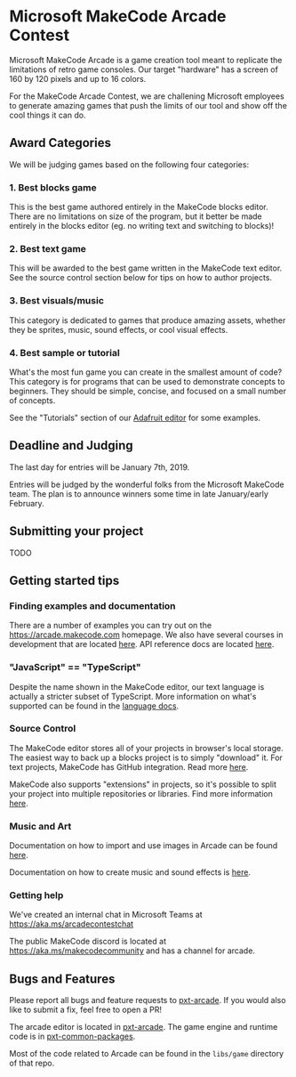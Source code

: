 # Microsoft MakeCode Arcade Contest

Microsoft MakeCode Arcade is a game creation tool meant to replicate the
limitations of retro game consoles. Our target "hardware" has a screen of
160 by 120 pixels and up to 16 colors.

For the MakeCode Arcade Contest, we are challening Microsoft employees to
generate amazing games that push the limits of our tool and show off the cool
things it can do.

## Award Categories

We will be judging games based on the following four categories:

### 1. Best blocks game

This is the best game authored entirely in the MakeCode blocks editor. There are no
limitations on size of the program, but it better be made entirely in the blocks editor
(eg. no writing text and switching to blocks)!

### 2. Best text game

This will be awarded to the best game written in the MakeCode text editor. See the
source control section below for tips on how to author projects.

### 3. Best visuals/music

This category is dedicated to games that produce amazing assets, whether they
be sprites, music, sound effects, or cool visual effects.

### 4. Best sample or tutorial

What's the most fun game you can create in the smallest amount of code? This
category is for programs that can be used to demonstrate concepts to beginners.
They should be simple, concise, and focused on a small number of concepts.

See the "Tutorials" section of our [Adafruit editor](https://makecode.adafruit.com/)
for some examples.


## Deadline and Judging

The last day for entries will be January 7th, 2019.

Entries will be judged by the wonderful folks from the Microsoft MakeCode team. The plan
is to announce winners some time in late January/early February.


## Submitting your project

TODO

## Getting started tips

### Finding examples and documentation

There are a number of examples you can try out on the https://arcade.makecode.com homepage.
We also have several courses in development that are located [here](https://arcade.makecode.com/courses).
API reference docs are located [here](https://arcade.makecode.com/reference).

### "JavaScript" == "TypeScript"

Despite the name shown in the MakeCode editor, our text language is actually a stricter subset of
TypeScript. More information on what's supported can be found in the [language docs](https://makecode.com/language).

### Source Control

The MakeCode editor stores all of your projects in browser's local storage. The
easiest way to back up a blocks project is to simply "download" it. For text
projects, MakeCode has GitHub integration. Read more [here](https://makecode.com/extensions/github-authoring).

MakeCode also supports "extensions" in projects, so it's possible to split your project
into multiple repositories or libraries. Find more information [here](https://makecode.com/extensions).

### Music and Art

Documentation on how to import and use images in Arcade can be found [here](https://arcade.makecode.com/developer/images).

Documentation on how to create music and sound effects is [here](https://arcade.makecode.com/developer/sound).

### Getting help

We've created an internal chat in Microsoft Teams at https://aka.ms/arcadecontestchat

The public MakeCode discord is located at https://aka.ms/makecodecommunity and has a channel for arcade.


## Bugs and Features

Please report all bugs and feature requests to [pxt-arcade](https://github.com/Microsoft/pxt-arcade/issues).
If you would also like to submit a fix, feel free to open a PR!

The arcade editor is located in [pxt-arcade](https://github.com/Microsoft/pxt-arcade). The game engine and runtime code is in [pxt-common-packages](https://github.com/Microsoft/pxt-common-packages).

Most of the code related to Arcade can be found in the `libs/game` directory of that repo.